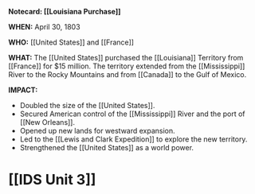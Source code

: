 **Notecard: [[Louisiana Purchase]]**

**WHEN:** April 30, 1803

**WHO:** [[United States]] and [[France]]

**WHAT:** The [[United States]] purchased the [[Louisiana]] Territory from [[France]] for $15 million. The territory extended from the [[Mississippi]] River to the Rocky Mountains and from [[Canada]] to the Gulf of Mexico.

**IMPACT:**

* Doubled the size of the [[United States]].
* Secured American control of the [[Mississippi]] River and the port of [[New Orleans]].
* Opened up new lands for westward expansion.
* Led to the [[Lewis and Clark Expedition]] to explore the new territory.
* Strengthened the [[United States]] as a world power.
# [[IDS Unit 3]]
